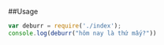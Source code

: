 ##Usage

```javascript
var deburr = require('./index');
console.log(deburr("hôm nay là thứ mấy?"))
```